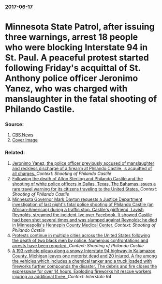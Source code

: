 ### [2017-06-17](/news/2017/06/17/index.md)

# Minnesota State Patrol, after issuing three warnings, arrest 18 people who were blocking Interstate 94 in St. Paul. A peaceful protest started following Friday's acquittal of St. Anthony police officer Jeronimo Yanez, who was charged with manslaughter in the fatal shooting of Philando Castile. 




### Source:

1. [CBS News](http://www.cbsnews.com/news/philando-castile-shooting-protesters-arrested-minnesota-officers-acquittal/)
1. [Cover Image](http://cbsnews1.cbsistatic.com/hub/i/2017/06/17/c91a2781-680b-433b-b237-f312fdc6513d/rts17ftx.jpg)

### Related:

1. [Jeronimo Yanez, the police officer previously accused of manslaughter and reckless discharge of a firearm at Philando Castile, is acquitted of all charges. ](/news/2017/06/16/jeronimo-yanez-the-police-officer-previously-accused-of-manslaughter-and-reckless-discharge-of-a-firearm-at-philando-castile-is-acquitted.md) _Context: Shooting of Philando Castile_
2. [Following the death of Alton Sterling and Philando Castile and the shooting of white police officers in Dallas, Texas, The Bahamas issues a rare travel warning for its citizens traveling to the United States. ](/news/2016/07/9/following-the-death-of-alton-sterling-and-philando-castile-and-the-shooting-of-white-police-officers-in-dallas-texas-the-bahamas-issues-a.md) _Context: Shooting of Philando Castile_
3. [Minnesota Governor Mark Dayton requests a Justice Department investigation of last night's fatal police shooting of Philando Castile (an African-American) during a traffic stop. Castile's girlfriend, Lavish Reynolds, streamed the incident live over Facebook. It showed Castile had been shot several times and was slumped against Reynolds; he died in Minneapolis's Hennepin County Medical Center. ](/news/2016/07/7/minnesota-governor-mark-dayton-requests-a-justice-department-investigation-of-last-night-s-fatal-police-shooting-of-philando-castile-an-afr.md) _Context: Shooting of Philando Castile_
4. [Protests continue in multiple cities across the United States following the death of two black men by police. Numerous confrontations and arrests have been reported. ](/news/2016/07/10/protests-continue-in-multiple-cities-across-the-united-states-following-the-death-of-two-black-men-by-police-numerous-confrontations-and-ar.md) _Context: Shooting of Philando Castile_
5. [A 193-vehicle pileup along a snowy Interstate 94 highway in Kalamazoo County, Michigan leaves one motorist dead and 20 injured. A fire among the vehicles which includes a chemical tanker and a truck loaded with fireworks further compounds the disaster. The debris and fire closes the expressway for over 14 hours. Exploding fireworks hit rescue workers injuring an additional three. ](/news/2015/01/9/a-193-vehicle-pileup-along-a-snowy-interstate-94-highway-in-kalamazoo-county-michigan-leaves-one-motorist-dead-and-20-injured-a-fire-among.md) _Context: Interstate 94_
